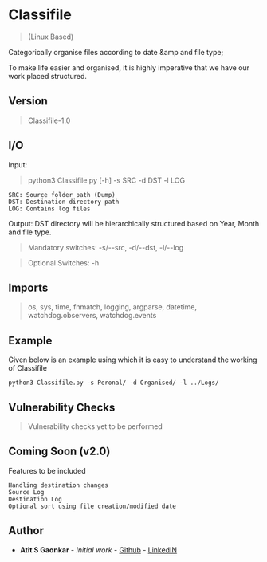 # Classifile

> (Linux Based)

Categorically organise files according to date &amp and file type;

To make life easier and organised, it is highly imperative that we have our work placed structured.

## Version

> Classifile-1.0

## I/O

Input:  

> python3 Classifile.py [-h] -s SRC -d DST -l LOG

```
SRC: Source folder path (Dump)
DST: Destination directory path
LOG: Contains log files
```

Output: DST directory will be hierarchically structured based on Year, Month and file type.


> Mandatory switches: -s/--src, -d/--dst, -l/--log

> Optional Switches: -h

## Imports

> os, sys, time, fnmatch, logging, argparse, datetime, watchdog.observers, watchdog.events


## Example

Given below is an example using which it is easy to understand the working of Classifile

```
python3 Classifile.py -s Peronal/ -d Organised/ -l ../Logs/
```


## Vulnerability Checks
 > Vulnerability checks yet to be performed

## Coming Soon (v2.0)

Features to be included

```
Handling destination changes
Source Log
Destination Log
Optional sort using file creation/modified date
```

## Author

* **Atit S Gaonkar** - *Initial work* - [Github](https://github.com/asgaonkar) - [LinkedIN](https://www.linkedin.com/in/atit-gaonkar/)
